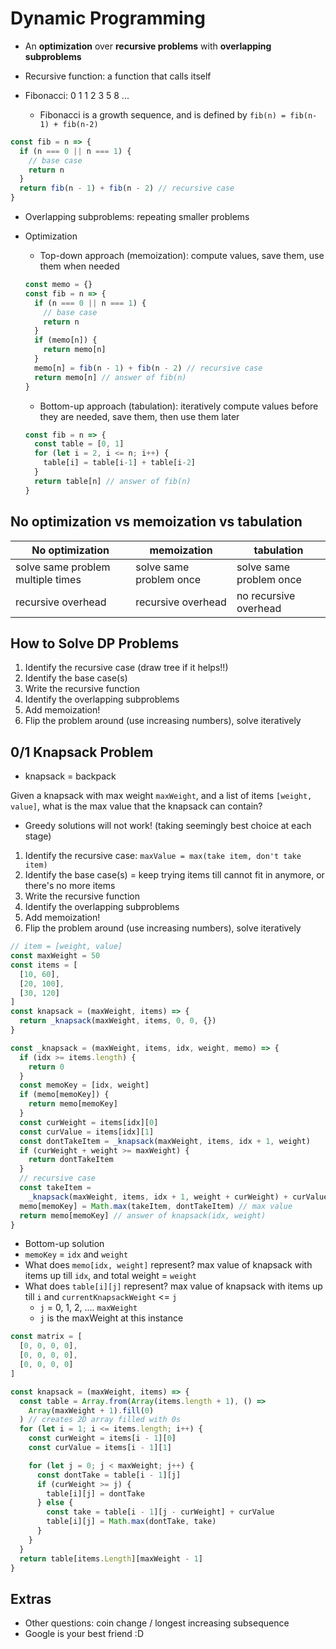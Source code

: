 # Dynamic Programming

- An **optimization** over **recursive problems** with **overlapping subproblems**

- Recursive function: a function that calls itself
- Fibonacci: 0 1 1 2 3 5 8 ...
  - Fibonacci is a growth sequence, and is defined by `fib(n) = fib(n-1) + fib(n-2)`

```js
const fib = n => {
  if (n === 0 || n === 1) {
    // base case
    return n
  }
  return fib(n - 1) + fib(n - 2) // recursive case
}
```

- Overlapping subproblems: repeating smaller problems

- Optimization
  - Top-down approach (memoization): compute values, save them, use them when needed
  ```js
  const memo = {}
  const fib = n => {
    if (n === 0 || n === 1) {
      // base case
      return n
    }
    if (memo[n]) {
      return memo[n]
    }
    memo[n] = fib(n - 1) + fib(n - 2) // recursive case
    return memo[n] // answer of fib(n)
  }
  ```
  - Bottom-up approach (tabulation): iteratively compute values before they are needed, save them, then use them later
  ```js
  const fib = n => {
    const table = [0, 1]
    for (let i = 2, i <= n; i++) {
      table[i] = table[i-1] + table[i-2]
    }
    return table[n] // answer of fib(n)
  }
  ```

## No optimization vs memoization vs tabulation

| No optimization                   | memoization             | tabulation              |
| --------------------------------- | ----------------------- | ----------------------- |
| solve same problem multiple times | solve same problem once | solve same problem once |
| recursive overhead                | recursive overhead      | no recursive overhead   |

## How to Solve DP Problems

1. Identify the recursive case (draw tree if it helps!!)
2. Identify the base case(s)
3. Write the recursive function
4. Identify the overlapping subproblems
5. Add memoization!
6. Flip the problem around (use increasing numbers), solve iteratively

## 0/1 Knapsack Problem

- knapsack = backpack

Given a knapsack with max weight `maxWeight`, and a list of items `[weight, value]`, what is the max value that the knapsack can contain?

- Greedy solutions will not work! (taking seemingly best choice at each stage)

1. Identify the recursive case: `maxValue = max(take item, don't take item)`
2. Identify the base case(s) = keep trying items till cannot fit in anymore, or there's no more items
3. Write the recursive function
4. Identify the overlapping subproblems
5. Add memoization!
6. Flip the problem around (use increasing numbers), solve iteratively

```js
// item = [weight, value]
const maxWeight = 50
const items = [
  [10, 60],
  [20, 100],
  [30, 120]
]
const knapsack = (maxWeight, items) => {
  return _knapsack(maxWeight, items, 0, 0, {})
}

const _knapsack = (maxWeight, items, idx, weight, memo) => {
  if (idx >= items.length) {
    return 0
  }
  const memoKey = [idx, weight]
  if (memo[memoKey]) {
    return memo[memoKey]
  }
  const curWeight = items[idx][0]
  const curValue = items[idx][1]
  const dontTakeItem = _knapsack(maxWeight, items, idx + 1, weight)
  if (curWeight + weight >= maxWeight) {
    return dontTakeItem
  }
  // recursive case
  const takeItem =
    _knapsack(maxWeight, items, idx + 1, weight + curWeight) + curValue
  memo[memoKey] = Math.max(takeItem, dontTakeItem) // max value
  return memo[memoKey] // answer of knapsack(idx, weight)
}
```

- Bottom-up solution
- `memoKey` = `idx` and `weight`
- What does `memo[idx, weight]` represent? max value of knapsack with items up till `idx`, and total weight = `weight`
- What does `table[i][j]` represent? max value of knapsack with items up till `i` and `currentKnapsackWeight` <= `j`
  - `j` = 0, 1, 2, .... `maxWeight`
  - `j` is the maxWeight at this instance

```js
const matrix = [
  [0, 0, 0, 0],
  [0, 0, 0, 0],
  [0, 0, 0, 0]
]

const knapsack = (maxWeight, items) => {
  const table = Array.from(Array(items.length + 1), () =>
    Array(maxWeight + 1).fill(0)
  ) // creates 2D array filled with 0s
  for (let i = 1; i <= items.length; i++) {
    const curWeight = items[i - 1][0]
    const curValue = items[i - 1][1]

    for (let j = 0; j < maxWeight; j++) {
      const dontTake = table[i - 1][j]
      if (curWeight >= j) {
        table[i][j] = dontTake
      } else {
        const take = table[i - 1][j - curWeight] + curValue
        table[i][j] = Math.max(dontTake, take)
      }
    }
  }
  return table[items.Length][maxWeight - 1]
}
```

## Extras

- Other questions: coin change / longest increasing subsequence
- Google is your best friend :D
